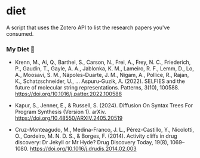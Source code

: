 # diet

A script that uses the Zotero API to list the research papers you've consumed.


### My Diet 🍔

- Krenn, M., Ai, Q., Barthel, S., Carson, N., Frei, A., Frey, N. C., Friederich, P., Gaudin, T., Gayle, A. A., Jablonka, K. M., Lameiro, R. F., Lemm, D., Lo, A., Moosavi, S. M., Nápoles-Duarte, J. M., Nigam, A., Pollice, R., Rajan, K., Schatzschneider, U., … Aspuru-Guzik, A. (2022). SELFIES and the future of molecular string representations. Patterns, 3(10), 100588. https://doi.org/10.1016/j.patter.2022.100588

- Kapur, S., Jenner, E., & Russell, S. (2024). Diffusion On Syntax Trees For Program Synthesis (Version 1). arXiv. https://doi.org/10.48550/ARXIV.2405.20519

- Cruz-Monteagudo, M., Medina-Franco, J. L., Pérez-Castillo, Y., Nicolotti, O., Cordeiro, M. N. D. S., & Borges, F. (2014). Activity cliffs in drug discovery: Dr Jekyll or Mr Hyde? Drug Discovery Today, 19(8), 1069–1080. https://doi.org/10.1016/j.drudis.2014.02.003

